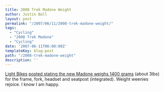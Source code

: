 ```yaml
---
title: 2008 Trek Madone Weight
author: Justin Ball
layout: post
permalink: "/2007/06/11/2008-trek-madone-weight/"
tags:
  - "Cycling"
  - "2008 Trek Madone"
  - "Cycling"
date: '2007-06-11T06:00:00Z'
templateKey: blog-post
path: "/2008-trek-madone-weight"
description: ''
---
```


[Light Bikes][1] [posted stating the new Madone weighs 1400 grams][2] (about 3lbs) for the frame, fork, headset and seatpost (integrated). Weight weenies rejoice. I know I am happy.

 [1]: http://www.light-bikes.de
 [2]: http://www.light-bikes.de/eng/2007/06/06/new-trek-madone-2008/
